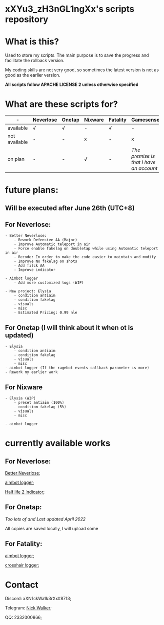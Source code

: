 # xXYu3_zH3nGL1ngXx's scripts repository

# What is this?
Used to store my scripts.
The main purpose is to save the progress and facilitate the rollback version.

My coding skills are not very good, so sometimes the latest version is not as good as the earlier version.

**All scripts follow APACHE LICENSE 2 unless otherwise specified**

# What are these scripts for?
|  -   | Neverlose  | Onetap | Nixware | Fatality | Gamesense | Primordial |
|  ----   | ----  | ----  | ---- | ---- | ---- | ---- |
| available  | √ | √ | - | √ | - | - |
| not available  | - | - | x | - | x | - |
| on plan | - | - | √ | - | *The premise is that I have an account* | √ |

# future plans:
## **Will be executed after June 26th (UTC+8)**

## For Neverlose:
    - Better Neverlose:
        - Rework Defensive AA (Major)
        - Improve Automatic teleport in air
        - Force enable fakelag on doubletap while using Automatic teleport in air 
        - Recode: In order to make the code easier to maintain and modify
        - Improve No fakelag on shots
        - Add filck AA
        - Improve indicator
    
    - Aimbot logger
        - Add more customized logs (WIP)

    - New project: Elysia
        - condition antiaim
        - condition fakelag
        - visuals
        - misc
        - Estimated Pricing: 0.99 nle

## For Onetap (I will think about it when ot is updated)
    - Elysia
        - condition antiaim
        - condition fakelag
        - visuals
        - misc
    - aimbot logger (If the ragebot events callback parameter is more)
    - Rework my earlier work

## For Nixware
    - Elysia (WIP)
        - preset antiaim (100%)
        - condition fakelag (5%)
        - visuals
        - misc

    - aimbot logger

# currently available works
## For Neverlose:
[Better Neverlose](https://en.neverlose.cc/market/item?id=3cgb75);

[aimbot logger](https://en.neverlose.cc/market/item?id=jfXzCz);

[Half life 2 Indicator](market.neverlose.cc/9ccoBp);

## For Onetap:
*Too lots of and Last updated April 2022*

All copies are saved locally, I will upload some

## For Fatality:
[aimbot logger](https://fatality.win/threads/aimbot-logger-2-0.13014/);

[crosshair logger](https://fatality.win/threads/crosshair-logger-1-0.13061/);

# Contact
Discord: xXN1ckWa1k3rXx#8713;

Telegram: [Nick Walker](https://t.me/xXN1ckWa1k3rXx);

QQ: 2332000866;
